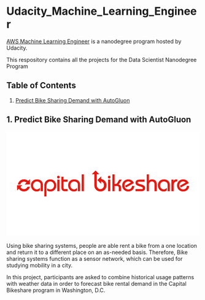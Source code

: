 # Udacity_Machine_Learning_Engineer

[AWS Machine Learning Engineer](https://www.udacity.com/course/aws-machine-learning-engineer-nanodegree--nd189) is a nanodegree program hosted by Udacity.

This respository contains all the projects for the Data Scientist Nanodegree Program

## Table of Contents

1. [Predict Bike Sharing Demand with AutoGluon](#project1)


## 1. Predict Bike Sharing Demand with AutoGluon<a name="project1"></a>

![bikesharing](https://github.com/keithpink/udacity_machine_learning_engineer/blob/main/bike_sharing/bikeshare.png)

Using bike sharing systems, people are able rent a bike from a one location and return it to a different place on an as-needed basis. Therefore, Bike sharing systems  function as a sensor network, which can be used for studying mobility in a city.

In this project, participants are asked to combine historical usage patterns with weather data in order to forecast bike rental demand in the Capital Bikeshare program in Washington, D.C.



